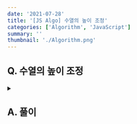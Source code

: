 ```yaml
---
date: '2021-07-28'
title: '[JS Algo] 수열의 높이 조정'
categories: ['Algorithm', 'JavaScript']
summary: ''
thumbnail: './Algorithm.png'
---
```


## Q. 수열의 높이 조정
<details>
<summary></summary>
<div markdown="1">       

</div>
</details>


## A. 풀이


``` javascript

```
